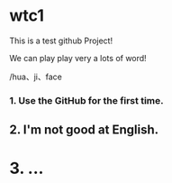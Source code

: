 # wtc1

This is a test github Project!

We can play play very  a lots of word! 

/hua、ji、face

### 1. Use the GitHub for the first time.
## 2. I'm not good at English.
# 3. ...
